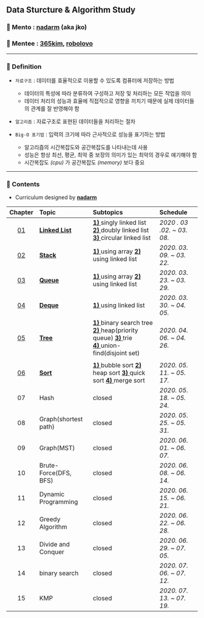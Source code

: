 ## Data Sturcture & Algorithm Study

### :runner: Mento  : [**nadarm**](https://github.com/nadarm/42-algorithm) (aka jko)
### :runner: Mentee : [**365kim**](https://github.com/365kim/study_with_jko), [**robolovo**](https://github.com/robolovo)
---

### :memo: Definition
- `자료구조` : 데이터를 효율적으로 이용할 수 있도록 컴퓨터에 저장하는 방법
    - 데이터의 특성에 따라 분류하여 구성하고 저장 및 처리하는 모든 작업을 의미
    - 데이터 처리의 성능과 효율에 직접적으로 영향을 끼치기 때문에 실제 데이터들의 관계를 잘 반영해야 함
- `알고리즘` : 자료구조로 표현된 데이터들을 처리하는 절차

- `Big-O 표기법` : 입력의 크기에 따라 근사적으로 성능을 표기하는 방법
    - 알고리즘의 시간복잡도와 공간복잡도를 나타내는데 사용
    - 성능은 항상 최선, 평균, 최악 중 보장의 의미가 있는 최악의 경우로 얘기해야 함
    - 시간복잡도 _(cpu)_ 가 공간복잡도 _(memory)_ 보다 중요
---


### :memo: Contents
- Curriculum designed by [**nadarm**](https://github.com/nadarm/42-algorithm)

| Chapter | Topic | Subtopics | Schedule | 
|:---:|:---|:---|:---|
| [01](https://github.com/nadarm/42-algorithm/tree/master/linked_list) | [__Linked List__](/01_linked_list) | [__1)__ ](/01_linked_list/1_singly_linked_list)singly linked list [__2)__ ](/01_linked_list/2_doubly_linked_list)doubly linked list [__3)__ ](/01_linked_list/3_circular_linked_list)circular linked list | *2020 . 03 .02. ~ 03. 08.*  | 
| [02](https://github.com/nadarm/42-algorithm/tree/master/stack) | [__Stack__](/02_stack) | [__1)__ ](/02_stack/1_stack_using_array)using array [__2)__ ](/02_stack/2_stack_using_linked_list)using linked list |	*2020. 03. 09. ~ 03. 22.* |
| [03](https://github.com/nadarm/42-algorithm/tree/master/queue) | [__Queue__](/03_queue) | [__1)__ ](/03_queue/1_queue_using_array)using array [__2)__ ](/03_queue/2_queue_using_linked_list)using linked list	| *2020. 03. 23. ~ 03. 29.*
| [04](https://github.com/nadarm/42-algorithm/tree/master/deque) | [__Deque__](/04_deque) | [__1)__ ](/04_deque/1_deque_using_linked_list)using linked list	| *2020. 03. 30. ~ 04. 05.*
| [05](https://github.com/nadarm/42-algorithm/tree/master/tree) | [__Tree__](/05_tree) | [__1)__ ](/05_tree/1_binary_search_tree)binary search tree [__2)__ ](/05_tree/2_heap)heap(priority queue) [__3)__ ](/05_tree/3_trie)trie <br> [__4)__ ](/05_tree/4_union_find)union-find(disjoint set) |	*2020. 04. 06. ~ 04. 26.*
|||||
| [06](https://github.com/nadarm/42-algorithm/tree/master/sort) | [__Sort__](/06_sort)  |  [__1)__ ](/06_sort/1_bubble_sort)bubble sort [__2)__ ](/06_sort/2_heap_sort)heap sort [__3)__ ](/06_sort/3_quick_sort)quick sort [__4)__ ](/06_sort/4_merge_sort)merge sort |	*2020. 05. 11. ~ 05. 17.* |
| 07 | Hash  | closed | *2020. 05. 18. ~ 05. 24.* |
| 08 | Graph(shortest path)	| closed | *2020. 05. 25. ~ 05. 31.* |
| 09 | Graph(MST) | closed | *2020. 06. 01. ~ 06. 07.* |
| 10 | Brute-Force(DFS, BFS) | closed |	*2020. 06. 08. ~ 06. 14.* |
| 11 | Dynamic Programming  | closed |	*2020. 06. 15. ~ 06. 21.* |
| 12 | Greedy Algorithm | closed | *2020. 06. 22. ~ 06. 28.* |
| 13 | Divide and Conquer | closed | *2020. 06. 29. ~ 07. 05.* |
| 14 | binary search  | closed | *2020. 07. 06. ~ 07. 12.* |
| 15 | KMP  | closed | *2020. 07. 13. ~ 07. 19.* |
